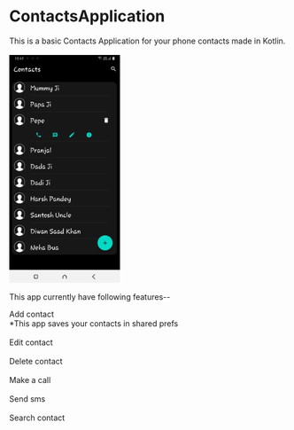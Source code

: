 # ContactsApplication
This is a basic Contacts Application for your phone contacts made in Kotlin.
<br>
<br>
<img src="https://github.com/sanskarmodi8/ContactsApplication/blob/master/ContactsAppImg.jpg" width="200">

This app currently have following features--

Add contact<br>*This app saves your contacts in shared prefs<br><br>Edit contact<br><br>Delete contact<br><br>Make a call<br><br>Send sms<br><br>Search contact



